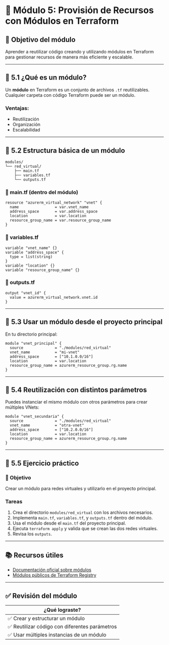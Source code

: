 # 🧩 Módulo 5: Provisión de Recursos con Módulos en Terraform

## 🎯 Objetivo del módulo  
Aprender a reutilizar código creando y utilizando módulos en Terraform para gestionar recursos de manera más eficiente y escalable.

---

## 🧠 5.1 ¿Qué es un módulo?

Un **módulo** en Terraform es un conjunto de archivos `.tf` reutilizables. Cualquier carpeta con código Terraform puede ser un módulo.

### Ventajas:
- Reutilización
- Organización
- Escalabilidad

---

## 📁 5.2 Estructura básica de un módulo

```
modules/
└── red_virtual/
    ├── main.tf
    ├── variables.tf
    └── outputs.tf
```

### 📄 main.tf (dentro del módulo)

```hcl
resource "azurerm_virtual_network" "vnet" {
  name                = var.vnet_name
  address_space       = var.address_space
  location            = var.location
  resource_group_name = var.resource_group_name
}
```

### 📄 variables.tf

```hcl
variable "vnet_name" {}
variable "address_space" {
  type = list(string)
}
variable "location" {}
variable "resource_group_name" {}
```

### 📄 outputs.tf

```hcl
output "vnet_id" {
  value = azurerm_virtual_network.vnet.id
}
```

---

## 🧰 5.3 Usar un módulo desde el proyecto principal

En tu directorio principal:

```hcl
module "vnet_principal" {
  source              = "./modules/red_virtual"
  vnet_name           = "mi-vnet"
  address_space       = ["10.1.0.0/16"]
  location            = var.location
  resource_group_name = azurerm_resource_group.rg.name
}
```

---

## 🔁 5.4 Reutilización con distintos parámetros

Puedes instanciar el mismo módulo con otros parámetros para crear múltiples VNets:

```hcl
module "vnet_secundaria" {
  source              = "./modules/red_virtual"
  vnet_name           = "otra-vnet"
  address_space       = ["10.2.0.0/16"]
  location            = var.location
  resource_group_name = azurerm_resource_group.rg.name
}
```

---

## 🧪 5.5 Ejercicio práctico

### 🎯 Objetivo
Crear un módulo para redes virtuales y utilizarlo en el proyecto principal.

### Tareas

1. Crea el directorio `modules/red_virtual` con los archivos necesarios.
2. Implementa `main.tf`, `variables.tf`, y `outputs.tf` dentro del módulo.
3. Usa el módulo desde el `main.tf` del proyecto principal.
4. Ejecuta `terraform apply` y valida que se crean las dos redes virtuales.
5. Revisa los `outputs`.

---

## 📚 Recursos útiles

- [Documentación oficial sobre módulos](https://developer.hashicorp.com/terraform/language/modules)
- [Módulos públicos de Terraform Registry](https://registry.terraform.io/)

---

## ✅ Revisión del módulo

| ¿Qué lograste? |
|----------------|
| ✅ Crear y estructurar un módulo |
| ✅ Reutilizar código con diferentes parámetros |
| ✅ Usar múltiples instancias de un módulo |
